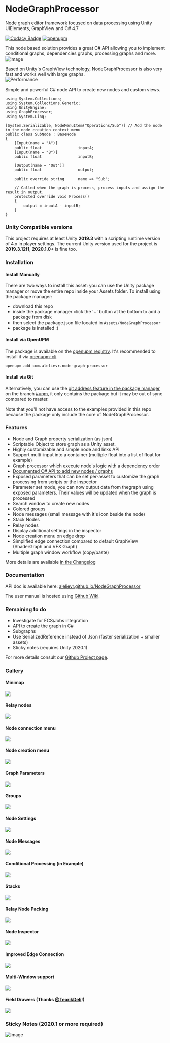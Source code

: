 # NodeGraphProcessor
Node graph editor framework focused on data processing using Unity UIElements, GraphView and C# 4.7

[![Codacy Badge](https://api.codacy.com/project/badge/Grade/4c62ece874d14a0b965b92cb163e3146)](https://www.codacy.com/manual/alelievr/NodeGraphProcessor?utm_source=github.com&amp;utm_medium=referral&amp;utm_content=alelievr/NodeGraphProcessor&amp;utm_campaign=Badge_Grade)
[![openupm](https://img.shields.io/npm/v/com.alelievr.node-graph-processor?label=openupm&registry_uri=https://package.openupm.com)](https://openupm.com/packages/com.alelievr.node-graph-processor/)

This node based solution provides a great C# API allowing you to implement conditional graphs, dependencies graphs, processing graphs and more.  
![image](https://user-images.githubusercontent.com/6877923/83576832-f2486500-a532-11ea-9d2a-a6b75b980813.png)

Based on Unity's GraphView technology, NodeGraphProcessor is also very fast and works well with large graphs.  
![Performance](https://user-images.githubusercontent.com/6877923/83576843-f70d1900-a532-11ea-80fb-c8fede6aa7ed.gif)

Simple and powerful C# node API to create new nodes and custom views.

```CSharp
using System.Collections;
using System.Collections.Generic;
using UnityEngine;
using GraphProcessor;
using System.Linq;

[System.Serializable, NodeMenuItem("Operations/Sub")] // Add the node in the node creation context menu
public class SubNode : BaseNode
{
    [Input(name = "A")]
    public float                inputA;
    [Input(name = "B")]
    public float                inputB;

    [Output(name = "Out")]
    public float				output;

    public override string		name => "Sub";

    // Called when the graph is process, process inputs and assign the result in output.
    protected override void Process()
    {
        output = inputA - inputB;
    }
}
```

### Unity Compatible versions

This project requires at least Unity **2019.3** with a scripting runtime version of 4.x in player settings.
The current Unity version used for the project is **2019.3.12f1**, **2020.1.0+** is fine too.

### Installation

#### Install Manually
There are two ways to install this asset: you can use the Unity package manager or move the entire repo inside your Assets folder.
To install using the package manager:

- download this repo
- inside the package manager click the '+' button at the bottom to add a package from disk
- then select the package.json file located in `Assets/NodeGraphProcessor`
- package is installed :)

#### Install via OpenUPM

The package is available on the [openupm registry](https://openupm.com). It's recommended to install it via [openupm-cli](https://github.com/openupm/openupm-cli).

```
openupm add com.alelievr.node-graph-processor
```

#### Install via Git

Alternatively, you can use the [git address feature in the package manager](https://forum.unity.com/threads/git-support-on-package-manager.573673/) on the branch [#upm](https://github.com/alelievr/NodeGraphProcessor/tree/upm), it only contains the package but it may be out of sync compared to master.

Note that you'll not have access to the examples provided in this repo because the package only include the core of NodeGraphProcessor.

### Features

- Node and Graph property serialization (as json)
- Scriptable Object to store graph as a Unity asset.
- Highly customizable and simple node and links API
- Support multi-input into a container (multiple float into a list of float for example)
- Graph processor which execute node's logic with a dependency order
- [Documented C# API to add new nodes / graphs](https://github.com/alelievr/NodeGraphProcessor/wiki/Node-scripting-API)
- Exposed parameters that can be set per-asset to customize the graph processing from scripts or the inspector
- Parameter set mode, you can now output data from thegraph using exposed parameters. Their values will be updated when the graph is processed
- Search window to create new nodes
- Colored groups
- Node messages (small message with it's icon beside the node)
- Stack Nodes
- Relay nodes
- Display additional settings in the inspector
- Node creation menu on edge drop
- Simplified edge connection compared to default GraphView (ShaderGraph and VFX Graph)
- Multiple graph window workflow (copy/paste)

More details are available [in the Changelog](CHANGELOG.md)

### Documentation

API doc is available here: [alelievr.github.io/NodeGraphProcessor](https://alelievr.github.io/NodeGraphProcessor/api/index.html)

The user manual is hosted using [Github Wiki](https://github.com/alelievr/NodeGraphProcessor/wiki).

### Remaining to do

- Investigate for ECS/Jobs integration
- API to create the graph in C#
- Subgraphs
- Use SerializedReference instead of Json (faster serialization + smaller assets)
- Sticky notes (requires Unity 2020.1)

For more details consult our [Github Project page](https://github.com/alelievr/NodeGraphProcessor/projects/2).

### Gallery

#### Minimap
![](https://user-images.githubusercontent.com/6877923/90036471-6043a200-dcc3-11ea-8702-9ccc62cb0f8a.gif)

#### Relay nodes
![](https://user-images.githubusercontent.com/6877923/89329982-e04c8500-d68f-11ea-8218-261225170978.gif)

#### Node connection menu
![](https://user-images.githubusercontent.com/6877923/89330117-12f67d80-d690-11ea-9b62-f878b86b8342.gif)

#### Node creation menu
![](https://user-images.githubusercontent.com/6877923/58935811-893adf80-876e-11e9-9f69-69ce51a432b8.png)

#### Graph Parameters
![](https://user-images.githubusercontent.com/6877923/90035202-d6470980-dcc1-11ea-92e0-a754820bdc55.png)

#### Groups
![](https://user-images.githubusercontent.com/6877923/58935692-3fea9000-876e-11e9-945e-8a874a4586a9.png)

#### Node Settings
![](https://user-images.githubusercontent.com/6877923/71757124-c34e9a00-2e93-11ea-900c-63ecd772af3f.gif)

#### Node Messages
![](https://user-images.githubusercontent.com/6877923/63230815-51dabb80-c212-11e9-9d54-382e649e77f1.png)

#### Conditional Processing (in Example)
![](https://user-images.githubusercontent.com/6877923/69500269-e469b580-0ef9-11ea-9c4b-f58e793f7ecd.gif)

#### Stacks
![](https://user-images.githubusercontent.com/6877923/71782933-25b4b100-2fe0-11ea-9b57-0198f7161535.gif)

#### Relay Node Packing
![](https://user-images.githubusercontent.com/6877923/77270201-808aaa00-6cab-11ea-9028-e671092be194.gif)

#### Node Inspector
![](https://user-images.githubusercontent.com/6877923/87306684-ac5ec380-c518-11ea-9346-1ed47e8cd016.gif)

#### Improved Edge Connection
![](https://user-images.githubusercontent.com/6877923/89890139-272c0480-dbd3-11ea-86f4-696d260f707b.gif)

#### Multi-Window support
![](https://user-images.githubusercontent.com/6877923/89891415-504d9480-dbd5-11ea-8b1d-873031a0677c.gif)

#### Field Drawers (Thanks [@TeorikDeli](https://github.com/TeorikDeli)!)
![](https://user-images.githubusercontent.com/6877923/92417811-775f9d80-f164-11ea-9031-e6b61c98b88e.png)

### Sticky Notes (2020.1 or more required)
![image](https://user-images.githubusercontent.com/6877923/94344807-208e0b00-0022-11eb-9f93-62acd6478e30.png)
